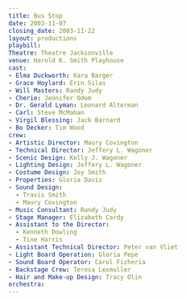 ```yaml
---
title: Bus Stop
date: 2003-11-07
closing_date: 2003-11-22
layout: productions
playbill:
Theatre: Theatre Jacksonville
venue: Harold K. Smith Playhouse
cast:
- Elma Duckworth: Kara Barger
- Grace Hoylard: Erin Silas
- Will Masters: Randy Judy
- Cherie: Jennifer Odom
- Dr. Gerald Lyman: Leonard Alterman
- Carl: Steve McMahan
- Virgil Blessing: Jack Barnard
- Bo Decker: Tim Wood
crew:
- Artistic Director: Maury Covington
- Technical Director: Jeffery L. Wagoner
- Scenic Design: Kelly J. Wagoner
- Lighting Design: Jeffery L. Wagoner
- Costume Design: Joy Smith
- Properties: Gloria Davis
- Sound Design:
  - Travis Smith
  - Maury Covington
- Music Consultant: Randy Judy
- Stage Manager: Elizabeth Cardy
- Assistant to the Director:
  - Kenneth Dowling
  - Tine Harris
- Assistant Technical Director: Peter van Vliet
- Light Board Operation: Gloria Pepe
- Sound Board Operator: Carol Ficheria
- Backstage Crew: Teresa Lexmuller
- Hair and Make-up Design: Tracy Olin
orchestra:
---
```


